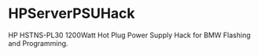 # HPServerPSUHack

HP HSTNS-PL30 1200Watt Hot Plug Power Supply Hack for BMW Flashing and Programming.
